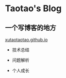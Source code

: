 # Taotao's Blog

## 一个写博客的地方

[xutaotaotao.github.io](https://xutaotaotao.github.io/)


- 技术总结

- 问题解析

- 个人成长

